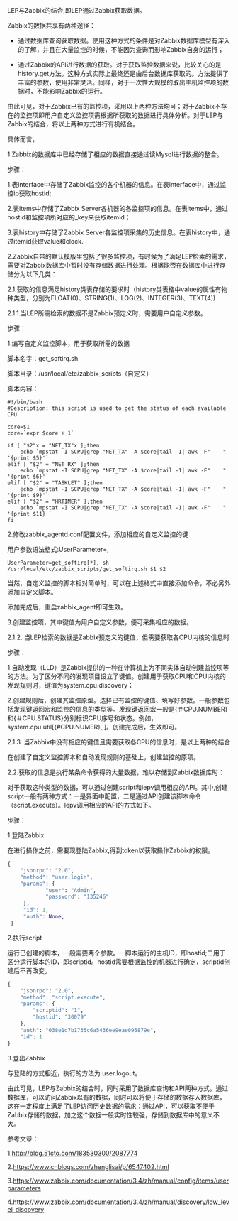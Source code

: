 LEP与Zabbix的结合,即LEP通过Zabbix获取数据。

Zabbix的数据共享有两种途径：

- 通过数据库查询获取数据。使用这种方式的条件是对Zabbix数据库模型有深入的了解，并且在大量监控的时候，不能因为查询而影响Zabbix自身的运行；

- 通过Zabbix的API进行数据的获取。对于获取监控数据来说，比较关心的是history.get方法。这种方式实际上最终还是由后台数据库获取的。方法提供了丰富的参数，使用非常灵活。同样，对于一次性大规模的取出主机监控项的数据时，不能影响Zabbix的运行。

由此可见，对于Zabbix已有的监控项，采用以上两种方法均可；对于Zabbix不存在的监控项即用户自定义监控项需根据所获取的数据进行具体分析。对于LEP与Zabbix的结合，将以上两种方式进行有机结合。

具体而言，

1.Zabbix的数据库中已经存储了相应的数据直接通过读Mysql进行数据的整合。

步骤：

1.表interface中存储了Zabbix监控的各个机器的信息。在表interface中，通过监控ip获取hostid;

2.表items中存储了Zabbix Server各机器的各监控项的信息。在表items中，通过hostid和监控项所对应的_key来获取itemid；

3.表history中存储了Zabbix Server各监控项采集的历史信息。在表history中，通过itemid获取value和clock.

2.Zabbix自带的默认模版里包括了很多监控项，有时候为了满足LEP检索的需求，需要对Zabbix数据库中暂时没有存储数据进行处理。根据能否在数据库中进行存储分为以下几类：

2.1.获取的信息满足history类表存储的要求时（history类表格中value的属性有物种类型，分别为FLOAT(0)、STRING(1)、LOG(2)、INTEGER(3)、TEXT(4))

2.1.1.当LEP所需检索的数据不是Zabbix预定义时，需要用户自定义参数。

步骤：

1.编写自定义监控脚本，用于获取所需的数据

脚本名字：get_softirq.sh

脚本目录：/usr/local/etc/zabbix_scripts（自定义）

脚本内容：

```she&#39;l
#!/bin/bash
#Description: this script is used to get the status of each available CPU

core=$1
core=`expr $core + 1`

if [ "$2"x = "NET_TX"x ];then
	echo `mpstat -I SCPU|grep "NET_TX" -A $core|tail -1| awk -F"    " '{print $5}'`
elif [ "$2" = "NET_RX" ];then
	echo `mpstat -I SCPU|grep "NET_TX" -A $core|tail -1| awk -F"    " '{print $6}'`
elif [ "$2" = "TASKLET" ];then
	echo `mpstat -I SCPU|grep "NET_TX" -A $core|tail -1| awk -F"    " '{print $9}'`
elif [ "$2" = "HRTIMER" ];then
	echo `mpstat -I SCPU|grep "NET_TX" -A $core|tail -1| awk -F"    " '{print $11}'`
fi
```

2.修改zabbix_agentd.conf配置文件，添加相应的自定义监控的键

用户参数语法格式:UserParameter=<key>,<command>

```con
UserParameter=get_softirq[*], sh /usr/local/etc/zabbix_scripts/get_softirq.sh $1 $2
```

当然，自定义监控的脚本相对简单时，可以在上述格式中直接添加命令，不必另外添加自定义脚本。

添加完成后，重启zabbix_agent即可生效。

3.创建监控项，其中键值为用户自定义参数，便可采集相应的数据。

2.1.2. 当LEP检索的数据是Zabbix预定义的键值，但需要获取各CPU内核的信息时

步骤：

1.自动发现（LLD）是Zabbix提供的一种在计算机上为不同实体自动创建监控项等的方法。为了区分不同的发现项目设立了键值。创建用于获取CPU和CPU内核的发现规则时，键值为system.cpu.discovery；

2.创建规则后，创建其监控原型。选择已有监控的键值、填写好参数。一般参数包括发现键返回宏和监控的信息的类型等。发现键返回宏一般是{＃CPU.NUMBER}和{＃CPU.STATUS}分别标识CPU序号和状态。例如，system.cpu.util[{#CPU.NUMER},<type>,<mode>]。创建完成后，生效即可。

2.1.3. 当Zabbix中没有相应的键值且需要获取各CPU的信息时，是以上两种的结合

在创建了自定义监控脚本和自动发现规则的基础上，创建监控的原项。

2.2.获取的信息是执行某条命令获得的大量数据，难以存储到Zabbix数据库时： 

对于获取这种类型的数据，可以通过创建script和lepv调用相应的API。其中,创建script一般有两种方式：一是界面中配置，二是通过API创建该脚本命令（script.execute）。lepv调用相应的API的方式如下。

步骤：

1.登陆Zabbix

在进行操作之前，需要现登陆Zabbix,得到token以获取操作Zabbix的权限。

```python 
{
	"jsonrpc": "2.0",
    "method": "user.login",
    "params": {
     		"user": "Admin",
            "password": "135246"
     },
     "id": 1,
     "auth": None,
 }
```

2.执行script

运行已创建的脚本，一般需要两个参数。一脚本运行的主机ID，即hostid;二用于区分运行脚本的ID，即scriptid。hostid需要根据监控的机器进行确定，scriptid创建后不再改变。

```python
{
    "jsonrpc": "2.0",
    "method": "script.execute",
    "params": {
        "scriptid": "1",
        "hostid": "30079"
    },
    "auth": "038e1d7b1735c6a5436ee9eae095879e",
    "id": 1
}
```

3.登出Zabbix

与登陆的方式相近，执行的方法为 user.logout。

由此可见，LEP与Zabbix的结合时，同时采用了数据库查询和API两种方式。通过数据库，可以访问Zabbix以有的数据，同时可以将便于存储的数据存入数据库，这在一定程度上满足了LEP访问历史数据的需求；通过API，可以获取不便于Zabbix存储的数据，加之这个数据一般实时性较强，存储到数据库中的意义不大。

参考文章：

1.http://blog.51cto.com/183530300/2087774

2.<https://www.cnblogs.com/zhenglisai/p/6547402.html>   

3.https://www.zabbix.com/documentation/3.4/zh/manual/config/items/userparameters

4.https://www.zabbix.com/documentation/3.4/zh/manual/discovery/low_level_discovery

